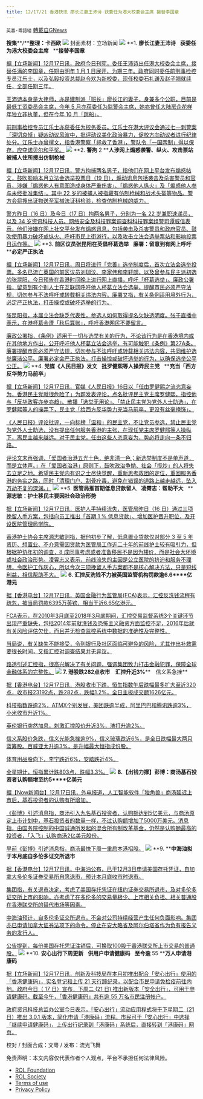 ```yaml
---
title: 12/17/21 香港快讯 廖长江妻王沛诗 获委任为港大校委会主席 接替李国章
---
```

`英喜-粵語組` [轉載自GNews](https://gnews.org/zh-hans/1765613/)

**搜集****/****整理：卡西欧**
![](https://assets.gnews.org/wp-content/uploads/2021/12/1217fenmianpsd.jpg)
封面素材：立场新闻
![](https://assets.gnews.org/wp-content/uploads/2021/12/Screen-Shot-2021-12-17-at-10.24.34-AM.png)
**1. ****廖长江妻王沛诗****   ****获委任为港大校委会主席****   ****接替李国章**

[据【立场新闻】12月17日讯，政府今日刊宪，委任王沛诗出任港大校委会主席，接替任满的李国章，任期由明年 1 月 1 日展开，为期三年。政府同时委任前刑事检控专员江乐士，以及弘毅投资总裁赵令欢为新校委，现任校委石礼谦及赵子翘就续任，全部任期三年。](https://www.thestandnews.com/politics/ab-廖長江妻王沛詩-獲委任為港大校委會主席-接替李國章)

[王沛诗本身是大律师，亦是建制派「班长」廖长江的妻子，身兼多个公职，目前是最低工资委员会主席，今年 5 月亦获委任为监警会主席，她亦曾任大陆房企花样年独立非执董，但在今年 10 月「跳船」。](https://www.thestandnews.com/politics/ab-廖長江妻王沛詩-獲委任為港大校委會主席-接替李國章)

[前刑事检控专员江乐士亦获委任为校务委员。江乐士在港大评议会通过七一刺警案「深切哀悼」疑凶动议风波中，批评动议美化政治暴力，促校方向动议者进行纪律处分。江乐士亦曾撰文，指香港警察「拯救了香港」，警队令「一国两制」得以保存，应夺诺贝尔和平奖。](https://www.thestandnews.com/politics/ab-廖長江妻王沛詩-獲委任為港大校委會主席-接替李國章)
![](https://assets.gnews.org/wp-content/uploads/2021/12/Screen-Shot-2021-12-17-at-10.24.43-AM.png)
**2. ****警拘**** 2 ****人涉网上煽惑袭警、纵火、攻击票站　被捕人住所搜出仿制枪械**

[据【立场新闻】12月17日讯，警方拘捕两名男子，指他们在网上平台发布煽惑帖文，鼓吹影响本月立法会选举投票日（19 日），煽动讯息包括袭击及杀害警员和官员，涉嫌「煽惑他人有意图造成身体严重伤害」、「煽惑他人纵火」及「煽惑他人参与未经批准集结」。其中 22 岁的被捕人被指藏有仿制枪械和战术头盔等物品。警方会将搜出证物送至军械法证科检验，检查仿制枪械的威力。](https://www.thestandnews.com/society/a_警拘-2-人涉網上煽惑襲警縱火攻擊票站-被捕人住所搜出仿製槍械)

[警方昨日（16 日）及今日（17 日）拘两名男子，分别为一名 22 岁兼职速递员，以及 34 岁资讯科技人员。网络安全及科技罪案调查科科技罪案组警司谭威信表示，他们涉嫌在网上社交平台发布煽惑讯息，包括袭击及杀害警员和政府官员、鼓吹使用暴力破坏或纵火、呼吁市民上街游行，以及攻击立法会选举票站和影响投票日运作等。](https://www.thestandnews.com/society/a_警拘-2-人涉網上煽惑襲警縱火攻擊票站-被捕人住所搜出仿製槍械)
![](https://assets.gnews.org/wp-content/uploads/2021/12/Screen-Shot-2021-12-17-at-10.24.53-AM.png)
**3. ****前区议员张昆阳在英倡杯葛选举****   ****廉署：留意到有网上呼吁****   ****必定严正执法**

[据【立场新闻】12月17日讯，周日将进行「完善」选举制度后，首次立法会选举投票。多名已流亡英国的前区议员刘珈汶、李家伟和李轩朗，以及曾参与民主派初选的张昆阳，今日预告在香港时间晚上进行网上直播，呼吁「杯葛选举」。廉政公署指，留意到有个别人士在互联网呼吁他人杯葛立法会选举，提醒市民必须严守法规，切勿参与不法呼吁或转载相关违法内容。廉署又指，有关条例适用境外行为，必定严正执法，打击操控或破坏选举的行为。](https://www.thestandnews.com/politics/在英前區議員張崑陽倡杯葛選舉-廉署留意到有網上呼籲-必定嚴正執法)

[张昆阳指，本届立法会缺乏代表性，参选人如何取得提名欠缺透明度。张于直播中表示，在港杯葛会遭「秋后算账」，呼吁香港网民不要留言。](https://www.thestandnews.com/politics/在英前區議員張崑陽倡杯葛選舉-廉署留意到有網上呼籲-必定嚴正執法)

[廉政公署指，《条例》适用于一切与选举有关的行为，不论该行为是在香港境内或在其他地方作出，公开呼吁他人杯葛立法会选举，有可能触犯《条例》第27A条。廉署提醒市民必须严守法规，切勿参与不法呼吁或转载相关违法内容，共同维护选举廉洁公平。廉署必定会严正执法，打击操控或破坏选举的行为，以确保选举公平公正。](https://www.thestandnews.com/politics/在英前區議員張崑陽倡杯葛選舉-廉署留意到有網上呼籲-必定嚴正執法)
![](https://assets.gnews.org/wp-content/uploads/2021/12/Screen-Shot-2021-12-17-at-10.25.01-AM.png)
**4. ****党媒《人民日报》发文****   ****批罗健熙等人操弄民主党****   ****充当「西方反华势力马前卒」**

[据【立场新闻】12月17日讯，官媒《人民日报》16日以「任由罗健熙之流恣意妄为，香港民主党就很危险了」为题发表评论，点名批评民主党主席罗健熙，指控他与「反华政客亦步亦趋」、散播「选举无用论」、「禁止民主党为党外人士助选」，在罗健熙等人的操弄下，民主党「给西方反华势力充当马前卒，更没有丝毫掩饰」。](https://www.thestandnews.com/politics/官媒人民日報發文-批羅健熙等人操弄民主黨-充當西方反華勢力馬前卒)

[《人民日报》评论批评，一向标榜「温和」的民主党，不让党员参选，禁止民主党为党外人士助选，没有提出任何服务香港的主张，在现任党主席罗健熙等人操纵下，离民主越来越远。对于民主党，任由这些人恣意妄为，势必将走向一条不归路。](https://www.thestandnews.com/politics/官媒人民日報發文-批羅健熙等人操弄民主黨-充當西方反華勢力馬前卒)

[评论文末再强调，「爱国者治港五光十色，绝非清一色；新选举制度不是单声道，而是立体声。」在「爱国者治港」原则下，鼓吹政治争拗、社会「揽炒」的人将失去立足之地。希望民主党内有识之士尽快觉醒，重新思考政团的定位，重回服务香港的务实之路，同时「清理门户、刮骨疗毒，避免在错误的道路上越走越远，坠入万劫不复的深渊。」](https://www.thestandnews.com/politics/官媒人民日報發文-批羅健熙等人操弄民主黨-充當西方反華勢力馬前卒)
![](https://assets.gnews.org/wp-content/uploads/2021/12/Screen-Shot-2021-12-17-at-10.25.11-AM.png)
**5. ****医管局推首期低息贷款留人****   ****凌霄志：帮助不大****   ****源志敏：护士移民主要因社会政治形势**

[据【立场新闻】12月17日讯，医护人手持续流失，医管局昨日（16 日）通过三项挽留人手方案，包括向员工推出「首期 1 % 低息贷款」、增加医护晋升职位，及开设医院管理局学院。](https://www.thestandnews.com/politics/醫管局推首期低息貸款留人-凌霄志幫助不大-源志敏護士移民主要因社會政治形勢)

[香港护士协会主席源志敏则指，据他初步了解，低息置业贷款仅对部分 3 至 5 年资历、想置业、不介意需因贷款为医管局工作近二十年的前线护士较有吸引力，但根据护协年初的调查，8 成同事考虑或者准备移民不是因为楼价，而是社会大环境或社会政治形势。凌霄志又表示，前线流失的主因是公立医院的挤迫和服务不理想，令医护工作灰心，所以今次三项挽留人手方案都不是核心解决方法，只是短线利益，相信帮助不大。](https://www.thestandnews.com/politics/醫管局推首期低息貸款留人-凌霄志幫助不大-源志敏護士移民主要因社會政治形勢)
![](https://assets.gnews.org/wp-content/uploads/2021/12/Screen-Shot-2021-12-17-at-10.25.19-AM.png)
**6. ****汇控反洗钱不力被英国监管机构罚款逾****6.6****亿港元**

[据【香港电台】12月17日讯，英国金融行为监管局(FCA)表示，汇控反洗钱流程有疏忽，被当局罚款6395万英镑，相当于近6.65亿港元。](https://news.rthk.hk/rthk/ch/component/k2/1624730-20211217.htm?spTabChangeable=0)

[FCA表示，在2010年3月底至2018年3月底期间，汇控交易监督系统3个关键环节出现严重缺失，包括2014年前就洗钱及恐怖主义融资方面监控不足，2016年后就有关风险评估欠佳，而且并无检查监控系统中数据的准确性及完整性。](https://news.rthk.hk/rthk/ch/component/k2/1624730-20211217.htm?spTabChangeable=0)

[当局说，有关缺失不能接受，令到银行及社区面临可避免的风险，尤其作出补救需要很长时间，又指汇控对调查结果并无异议。](https://news.rthk.hk/rthk/ch/component/k2/1624730-20211217.htm?spTabChangeable=0)

[路透引述汇控指，很高兴解决了有关问题，强调集团致力打击金融犯罪，保障全球金融体系的完整性。](https://news.rthk.hk/rthk/ch/component/k2/1624730-20211217.htm?spTabChangeable=0)
![](https://assets.gnews.org/wp-content/uploads/2021/12/Screen-Shot-2021-12-17-at-10.25.28-AM.png)
**7. ****港股跌****282****点收市　汇控升近****3%****　信义系急挫**

[据【香港电台】12月17日讯，港股收市下跌，恒生指数午后跌幅最多扩大至近320点，收市报23192点，跌282点，跌幅1.2%，全日主板成交额1626亿元。](https://news.rthk.hk/rthk/ch/component/k2/1624709-20211217.htm?spTabChangeable=0)

[科技指数跌逾2%，ATMX个别发展，美团跌逾半成，阿里巴巴和腾讯跌逾3%，小米收市升近1%。](https://news.rthk.hk/rthk/ch/component/k2/1624709-20211217.htm?spTabChangeable=0)

[英伦银行突然加息，刺激汇控股价升近3%，渣打升逾2%。](https://news.rthk.hk/rthk/ch/component/k2/1624709-20211217.htm?spTabChangeable=0)

[信义系股价急跌，信义光能急挫逾9%，信义玻璃跌近6%，是全日跌幅最大两只蓝筹股。百威亚太升逾3%，是升幅最大恒指成份股。](https://news.rthk.hk/rthk/ch/component/k2/1624709-20211217.htm?spTabChangeable=0)

[体育用品股向下，李宁跌近6%，安踏跌近4%。](https://news.rthk.hk/rthk/ch/component/k2/1624709-20211217.htm?spTabChangeable=0)

[全星期计，恒指累计跌803点，跌幅3.3%。](https://news.rthk.hk/rthk/ch/component/k2/1624709-20211217.htm?spTabChangeable=0)
![](https://assets.gnews.org/wp-content/uploads/2021/12/Screen-Shot-2021-12-17-at-10.25.37-AM.png)
**8.****【出钱力撑】彭博：商汤基石投资者认购额增至约****5****亿美元**

[据【Now新闻台】12月17日讯，外电报道，人工智能软件「独角兽」商汤延迟上市后，基石投资者的认购有所增加。](https://news.now.com/home/finance/player?newsId=460297)

[《彭博》引述消息指，商汤引入九名基石投资者，认购额达到5亿美元，与商汤原定上市计划中，基石投资者的数量一样，不过认购额增加了5000万美元。消息指，由国务院控制的中国诚通所发起的混合所有制改革基金，仍然是认购额最高的投资者，「入飞」认购商汤2亿美元股份。](https://news.now.com/home/finance/player?newsId=460297)

[早前《彭博》引述消息指，商汤最快下周一重启本港招股。](https://news.now.com/home/finance/player?newsId=460297)
![](https://assets.gnews.org/wp-content/uploads/2021/12/Screen-Shot-2021-12-17-at-10.25.54-AM.png)
**9. ****中海油拟于本月底自多伦多证交所退市**

[据【香港电台】12月17日讯，中海油公布，已于12月3日申请美国存托凭证，自加拿大多伦多证券交易所自愿退市，预计本月底收市时退市。](https://news.rthk.hk/rthk/ch/component/k2/1624723-20211217.htm?spTabChangeable=0)

[集团指，有关退市决定，考虑了美国存托凭证在纽约证券交易所退市，及对多伦多证交所上市的影响，亦考虑了在多伦多的交易量极少、上市相关负担、相关普通股在香港联交所的替代市场等因素。](https://news.rthk.hk/rthk/ch/component/k2/1624723-20211217.htm?spTabChangeable=0)

[中海油预计，自多伦多证交所退市，不会对公司持续经营产生任何负面影响。集团亦已申请加拿大证券法项下的命令，停止在安大略省及阿尔伯塔省作为负有报告义务的发行人。](https://news.rthk.hk/rthk/ch/component/k2/1624723-20211217.htm?spTabChangeable=0)

[公告提到，每份美国存托凭证注销后，可换取100股于香港联交所上市交易的普通股。](https://news.rthk.hk/rthk/ch/component/k2/1624723-20211217.htm?spTabChangeable=0)
![](https://assets.gnews.org/wp-content/uploads/2021/12/Screen-Shot-2021-12-17-at-10.26.03-AM.png)
**10. ****安心出行下周更新****   ****供用户申请健康码****   ****至今逾**** 55 ****万人申请港康码**

[据【立场新闻】12月17日讯，创新及科技局在本月初推出配合「安心出行」使用的「香港健康码」，实名登记和上传 21 天行踪纪录，以配合市民申请免检疫前往内地。政府今日（ 17 日）宣布，下周二 (21 日) 推出新版本「安全出行」，可用于申请健康码。截至今午，「香港健康码」共有逾 55 万名市民注册帐户。](https://www.thestandnews.com/society/a_-安心出行下周更新-供申市民請健康碼-截至今午有逾-55-萬人申請港康碼)

[政府资讯科技总监办公室今日表示，「安心出行」流动应用程式将于下星期二（21 日）推出 3.0.1 版本，简化申请「港康码」流程。市民可于「安心出行」中选择「继续申请健康码」，上传出行纪录到「港康码」系统后，直接转到「港康码」网页。](https://www.thestandnews.com/society/a_-安心出行下周更新-供申市民請健康碼-截至今午有逾-55-萬人申請港康碼)

校对 / 封面合成：文粤 / 发布：流光飞舞

 

免责声明：本文内容仅代表作者个人观点，平台不承担任何法律风险。

- [ROL Foundation](https://rolfoundation.org/)
- [ROL Society](https://rolsociety.org/)
- [Terms of use](https://gnews.org/terms-of-use-3/)
- [Privacy Policy](https://gnews.org/privacy-policy/)
